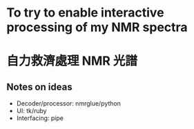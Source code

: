 # To try to enable interactive processing of my NMR spectra
# 自力救濟處理 NMR 光譜

## Notes on ideas
- Decoder/processor: nmrglue/python
- UI: tk/ruby
- Interfacing: pipe